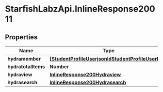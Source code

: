 # StarfishLabzApi.InlineResponse20011

## Properties
Name | Type | Description | Notes
------------ | ------------- | ------------- | -------------
**hydramember** | [**[StudentProfileUserjsonldStudentProfileUserList]**](StudentProfileUserjsonldStudentProfileUserList.md) |  | 
**hydratotalItems** | **Number** |  | [optional] 
**hydraview** | [**InlineResponse200Hydraview**](InlineResponse200Hydraview.md) |  | [optional] 
**hydrasearch** | [**InlineResponse200Hydrasearch**](InlineResponse200Hydrasearch.md) |  | [optional] 
